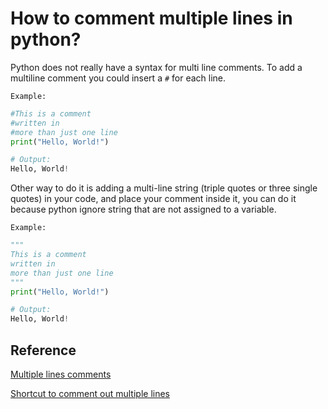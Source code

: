 # How to comment multiple lines in python?

Python does not really have a syntax for multi line comments. To add a multiline comment you could insert a `#` for each line.

`Example:`

```python
#This is a comment
#written in
#more than just one line
print("Hello, World!")

# Output:
Hello, World!
```

Other way to do it is adding a multi-line string (triple quotes or three single quotes) in your code, and place your comment inside it, you can do it because python ignore string that are not assigned to a variable.

`Example:`

```python
"""
This is a comment
written in
more than just one line
"""
print("Hello, World!")

# Output:
Hello, World!
```

## Reference

[Multiple lines comments](https://www.w3schools.com/python/gloss_python_multi_line_comments.asp)

[Shortcut to comment out multiple lines](https://stackoverflow.com/questions/6173118/shortcut-to-comment-out-multiple-lines-with-python-tools-for-visual-studio)
